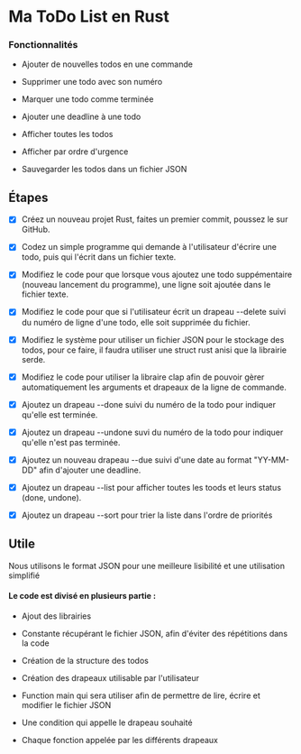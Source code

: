# Ma ToDo List en Rust

### Fonctionnalités
- Ajouter de nouvelles todos en une commande

- Supprimer une todo avec son numéro

- Marquer une todo comme terminée

- Ajouter une deadline à une todo

- Afficher toutes les todos

- Afficher par ordre d'urgence

- Sauvegarder les todos dans un fichier JSON



## Étapes
- [x] Créez un nouveau projet Rust, faites un premier commit, poussez le sur GitHub.

- [x] Codez un simple programme qui demande à l'utilisateur d'écrire une todo,
   puis qui l'écrit dans un fichier texte.

- [x] Modifiez le code pour que lorsque vous ajoutez une todo suppémentaire (nouveau lancement du programme),
   une ligne soit ajoutée dans le fichier texte.

- [x] Modifiez le code pour que si l'utilisateur écrit un drapeau --delete suivi du numéro de ligne d'une todo,
   elle soit supprimée du fichier.

- [x] Modifiez le système pour utiliser un fichier JSON pour le stockage des todos, pour ce faire,
   il faudra utiliser une struct rust anisi que la librairie serde.

- [x] Modifiez le code pour utiliser la libraire clap afin de pouvoir gèrer automatiquement
   les arguments et drapeaux de la ligne de commande.

- [x] Ajoutez un drapeau --done suivi du numéro de la todo pour indiquer qu'elle est terminée.

- [x] Ajoutez un drapeau --undone suvi du numéro de la todo pour indiquer qu'elle n'est pas terminée.

- [x] Ajoutez un nouveau drapeau --due suivi d'une date au format "YY-MM-DD" afin d'ajouter une deadline.

- [x] Ajoutez un drapeau --list pour afficher toutes les toods et leurs status (done, undone).

- [x] Ajoutez un drapeau --sort pour trier la liste dans l'ordre de priorités


## Utile
Nous utilisons le format JSON pour une meilleure lisibilité et une utilisation simplifié

#### Le code est divisé en plusieurs partie :
- Ajout des librairies

- Constante récupérant le fichier JSON, afin d'éviter des répétitions dans la code

- Création de la structure des todos

- Création des drapeaux utilisable par l'utilisateur

- Function main qui sera utiliser afin de permettre de lire, écrire et modifier le fichier JSON

- Une condition qui appelle le drapeau souhaité

- Chaque fonction appelée par les différents drapeaux